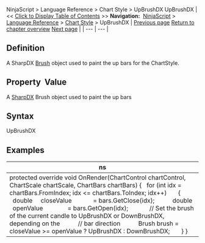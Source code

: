 ﻿
NinjaScript \> Language Reference \> Chart Style \> UpBrushDX
UpBrushDX
| \<\< [Click to Display Table of Contents](upbrushdx.md) \>\> **Navigation:**     [NinjaScript](ninjascript-1.md) \> [Language Reference](language_reference_wip-1.md) \> [Chart Style](chart_style-1.md) \> UpBrushDX | [Previous page](upbrush-1.md) [Return to chapter overview](chart_style-1.md) [Next page](drawing_tools-1.md) |
| --- | --- |
## Definition
A SharpDX [Brush](sharpdx_direct2d1_brush-1.md) object used to paint the up bars for the ChartStyle.
 
## Property  Value
A [SharpDX](sharpdx_direct2d1-1.md) Brush object used to paint the up bars
 
## Syntax
UpBrushDX
 
## Examples
| ns |
| --- |
| protected override void OnRender(ChartControl chartControl, ChartScale chartScale, ChartBars chartBars) {    for (int idx \= chartBars.FromIndex; idx \<\= chartBars.ToIndex; idx\+\+)        {            double     closeValue             \= bars.GetClose(idx);             double     openValue               \= bars.GetOpen(idx);              // Set the brush of the current candle to UpBrushDX or DownBrushDX, depending on the             // bar direction            Brush brush \= closeValue \>\= openValue ? UpBrushDX : DownBrushDX;        } } |
